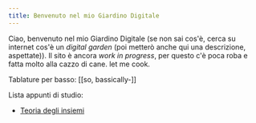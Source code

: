 ```yaml
---
title: Benvenuto nel mio Giardino Digitale
---
```

Ciao, benvenuto nel mio Giardino Digitale (se non sai cos'è, cerca su internet cos'è un _digital garden_ (poi metterò anche qui una descrizione, aspettate)).
Il sito è ancora _work in progress_, per questo c'è poca roba e fatta molto alla cazzo di cane. let me cook.

Tablature per basso: [[so, bassically-]]

Lista appunti di studio:
- [Teoria degli insiemi](Teoria%20degli%20insiemi.md)